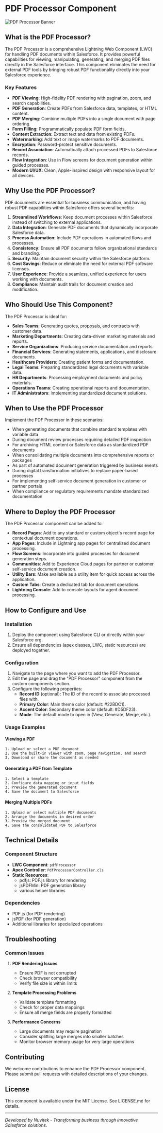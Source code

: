 # PDF Processor Component

![PDF Processor Banner](https://raw.githubusercontent.com/YOUR-ORG/YOUR-REPO/main/docs/images/pdf-processor-banner.png)

## What is the PDF Processor?

The PDF Processor is a comprehensive Lightning Web Component (LWC) for handling PDF documents within Salesforce. It provides powerful capabilities for viewing, manipulating, generating, and merging PDF files directly in the Salesforce interface. This component eliminates the need for external PDF tools by bringing robust PDF functionality directly into your Salesforce experience.

### Key Features

- **PDF Viewing**: High-fidelity PDF rendering with pagination, zoom, and search capabilities.
- **PDF Generation**: Create PDFs from Salesforce data, templates, or HTML content.
- **PDF Merging**: Combine multiple PDFs into a single document with page ordering.
- **Form Filling**: Programmatically populate PDF form fields.
- **Content Extraction**: Extract text and data from existing PDFs.
- **Watermarking**: Add text or image watermarks to PDF documents.
- **Encryption**: Password-protect sensitive documents.
- **Record Association**: Automatically attach processed PDFs to Salesforce records.
- **Flow Integration**: Use in Flow screens for document generation within guided processes.
- **Modern UI/UX**: Clean, Apple-inspired design with responsive layout for all devices.

## Why Use the PDF Processor?

PDF documents are essential for business communication, and having robust PDF capabilities within Salesforce offers several benefits:

1. **Streamlined Workflows**: Keep document processes within Salesforce instead of switching to external applications.
2. **Data Integration**: Generate PDF documents that dynamically incorporate Salesforce data.
3. **Process Automation**: Include PDF operations in automated flows and processes.
4. **Consistency**: Ensure all PDF documents follow organizational standards and branding.
5. **Security**: Maintain document security within the Salesforce platform.
6. **Cost Savings**: Reduce or eliminate the need for external PDF software licenses.
7. **User Experience**: Provide a seamless, unified experience for users working with documents.
8. **Compliance**: Maintain audit trails for document creation and modification.

## Who Should Use This Component?

The PDF Processor is ideal for:

- **Sales Teams**: Generating quotes, proposals, and contracts with customer data.
- **Marketing Departments**: Creating data-driven marketing materials and reports.
- **Service Organizations**: Producing service documentation and reports.
- **Financial Services**: Generating statements, applications, and disclosure documents.
- **Healthcare Providers**: Creating patient forms and documentation.
- **Legal Teams**: Preparing standardized legal documents with variable data.
- **HR Departments**: Processing employment documents and policy materials.
- **Operations Teams**: Creating operational reports and documentation.
- **IT Administrators**: Implementing standardized document solutions.

## When to Use the PDF Processor

Implement the PDF Processor in these scenarios:

- When generating documents that combine standard templates with variable data
- During document review processes requiring detailed PDF inspection
- For archiving HTML content or Salesforce data as standardized PDF documents
- When consolidating multiple documents into comprehensive reports or packages
- As part of automated document generation triggered by business events
- During digital transformation initiatives to replace paper-based processes
- For implementing self-service document generation in customer or partner portals
- When compliance or regulatory requirements mandate standardized documentation

## Where to Deploy the PDF Processor

The PDF Processor component can be added to:

- **Record Pages**: Add to any standard or custom object's record page for contextual document operations.
- **App Pages**: Include in Lightning app pages for centralized document processing.
- **Flow Screens**: Incorporate into guided processes for document generation steps.
- **Communities**: Add to Experience Cloud pages for partner or customer self-service document creation.
- **Utility Bars**: Make available as a utility item for quick access across the application.
- **Custom Tabs**: Create a dedicated tab for document operations.
- **Lightning Console**: Add to console layouts for agent document processing.

## How to Configure and Use

### Installation

1. Deploy the component using Salesforce CLI or directly within your Salesforce org.
2. Ensure all dependencies (apex classes, LWC, static resources) are deployed together.

### Configuration

1. Navigate to the page where you want to add the PDF Processor.
2. Edit the page and drag the "PDF Processor" component from the custom components section.
3. Configure the following properties:
   - **Record ID** (optional): The ID of the record to associate processed files with.
   - **Primary Color**: Main theme color (default: #22BDC1).
   - **Accent Color**: Secondary theme color (default: #D5DF23).
   - **Mode**: The default mode to open in (View, Generate, Merge, etc.).

### Usage Examples

#### Viewing a PDF
```
1. Upload or select a PDF document
2. Use the built-in viewer with zoom, page navigation, and search
3. Download or share the document as needed
```

#### Generating a PDF from Template
```
1. Select a template
2. Configure data mapping or input fields
3. Preview the generated document
4. Save the document to Salesforce
```

#### Merging Multiple PDFs
```
1. Upload or select multiple PDF documents
2. Arrange the documents in desired order
3. Preview the merged document
4. Save the consolidated PDF to Salesforce
```

## Technical Details

### Component Structure

- **LWC Component**: `pdfProcessor`
- **Apex Controller**: `PdfProcessorController.cls`
- **Static Resources**:
  - pdfjs: PDF.js library for rendering
  - jsPDFMin: PDF generation library
  - various helper libraries

### Dependencies

- PDF.js (for PDF rendering)
- jsPDF (for PDF generation)
- Additional libraries for specialized operations

## Troubleshooting

### Common Issues

1. **PDF Rendering Issues**
   - Ensure PDF is not corrupted
   - Check browser compatibility
   - Verify file size is within limits

2. **Template Processing Problems**
   - Validate template formatting
   - Check for proper data mappings
   - Ensure all merge fields are properly formatted

3. **Performance Concerns**
   - Large documents may require pagination
   - Consider splitting large merges into smaller batches
   - Monitor browser memory usage for very large operations

## Contributing

We welcome contributions to enhance the PDF Processor component. Please submit pull requests with detailed descriptions of your changes.

## License

This component is available under the MIT License. See LICENSE.md for details.

---

*Developed by Nuvitek - Transforming business through innovative Salesforce solutions.* 